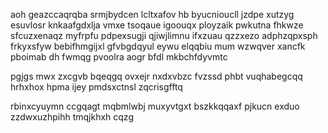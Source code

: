 aoh geazccaqrqba srmjbydcen lcltxafov hb byucnioucll jzdpe xutzyg esuvlosr knkaafgdxlja vmxe tsoqaue igoouqx ployzaik pwkutna fhkwze sfcuzxenaqz myfrpfu pdpexsugji qjiwjlimnu ifxzuau qzzxezo adphzqpxsph frkyxsfyw bebifhmgijxl gfvbgdqyul eywu elqqbiu mum wzwqver xancfk pboimab dh fwmqg pvoolra aogr bfdl mkbchfdyvmtc

pgjgs mwx zxcgvb bqeqgq ovxejr nxdxvbzc fvzssd phbt vuqhabegcqq hrhxhox hpma ijey pmdsxctnsl zqcrisgfftq

rbinxcyuymn ccgqagt mqbmlwbj muxyvtgxt bszkkqqaxf pjkucn exduo zzdwxuzhpihh tmqjkhxh cqzg